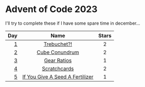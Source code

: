 # Advent of Code 2023

I'll try to complete these if I have some spare time in december...

|            Day             |                               Name                                   | Stars |
|---------------------------:|:--------------------------------------------------------------------:|:-----:|
|  [1](days/_1/src/main.rs)  |          [Trebuchet?!](https://adventofcode.com/2023/day/1)          |   2   |
|  [2](days/_2/src/main.rs)  |        [Cube Conundrum](https://adventofcode.com/2023/day/2)         |   2   |
|  [3](days/_3/src/main.rs)  |          [Gear Ratios](https://adventofcode.com/2023/day/3)          |   1   |
|  [4](days/_4/src/main.rs)  |         [Scratchcards](https://adventofcode.com/2023/day/4)          |   2   |
|  [5](days/_5/src/main.rs)  |[If You Give A Seed A Fertilizer](https://adventofcode.com/2023/day/5)|   1   |
